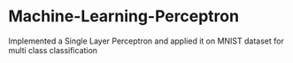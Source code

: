 # Machine-Learning-Perceptron
Implemented a Single Layer Perceptron and applied it on MNIST dataset for multi class classification
